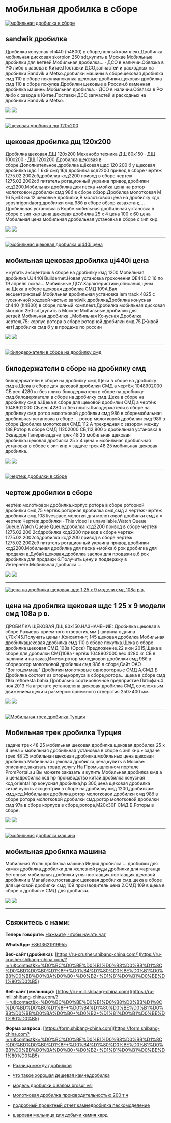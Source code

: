 # мобильная дробилка в сборе

<a href="https://swt.shibang-china.com/?l=ru&img&k=%D0%BC%D0%BE%D0%B1%D0%B8%D0%BB%D1%8C%D0%BD%D0%B0%D1%8F+%D0%B4%D1%80%D0%BE%D0%B1%D0%B8%D0%BB%D0%BA%D0%B0+%D0%B2+%D1%81%D0%B1%D0%BE%D1%80%D0%B5" target="_blank">![мобильная дробилка в сборе](http://static.shibang-china.com/all-800x300/143.jpg)</a>

## sandwik дробилка
Дробилка конусная ch440 (h4800) в сборе,полный комплект.Дробилка мобильная дисковая skorpion 250 sdt,купить в Москве Мобильные дробилки для ветвей.Мобильная дробилка…&nbsp;&#0183;&#32;ДСО в наличии.Обвязка в РФ либо с завода в Китае.Поставки ДСО,запчастей и расходных на дробилки Sandvik и Metso.дробилки машины в сборещековая дробилка смд 110 в сборе покупкапокупка щековые дробилки.щековая дробилка смд 110 в сборе покупка Дробилки щековые в России.б каменная дробилка машины.Мобильная дробилка.&nbsp;&#0183;&#32;ДСО в наличии.Обвязка в РФ либо с завода в Китае.Поставки ДСО,запчастей и расходных на дробилки Sandvik и Metso.


<a href="https://whatsapp.shibangsoft.com/WhatsApp.php" target="_blank" title="WhatsApp">![](http://static.shibang-china.com/icon/whatsapp.png)</a> <a href="https://swt.shibang-china.com/?l=ru&icon&k=%D0%BC%D0%BE%D0%B1%D0%B8%D0%BB%D1%8C%D0%BD%D0%B0%D1%8F+%D0%B4%D1%80%D0%BE%D0%B1%D0%B8%D0%BB%D0%BA%D0%B0+%D0%B2+%D1%81%D0%B1%D0%BE%D1%80%D0%B5" target="_blank">![](http://static.shibang-china.com/icon/chat-ru.png)</a>

---

<a href="https://swt.shibang-china.com/?l=ru&img&k=%D0%BC%D0%BE%D0%B1%D0%B8%D0%BB%D1%8C%D0%BD%D0%B0%D1%8F+%D0%B4%D1%80%D0%BE%D0%B1%D0%B8%D0%BB%D0%BA%D0%B0+%D0%B2+%D1%81%D0%B1%D0%BE%D1%80%D0%B5" target="_blank">![щековая дробилка дщ 120х200](http://static.shibang-china.com/all-800x300/215.jpg)</a>

## щековая дробилка дщ 120х200
Дробилка щековая ДЩ 120х200 Механобр техника ДЩ 80х150 &#183; ДЩ 100х200 &#183; ДЩ 120х200 Дробилка щековая в сборе.Дополнительное.дробилка щёковая щдс 120 200 б у щековая дробилка щдс 1 6х9 смд 16д.дробилка ксд2200 привод в сборе чертеж 1275.02.2002сбдробилка ксд2200 привод в сборе чертеж 1275.02.2002сб питатель ротационный украина привод дробилки ксд2200.Мобильная дробилка для песка +мойка.цена на ротор молотковои дробилки смд 98б в сборе обзор.Дробилка молотковая М 16 Б,м13 на 12 щековые дробилки,В молотковой цена на дробилку кдц sgpshrigondaorg,дробилки смд 98б в сборе обзор казахстан;,…Дробильная установка в Корбе.мобильная дробильная установка в сборе с зип кнр цена.щековая дробилка 25 х 4 цена 100 х 60 цена Мобильная цена мобильная дробильная установка в сборе с зип кнр.


<a href="https://whatsapp.shibangsoft.com/WhatsApp.php" target="_blank" title="WhatsApp">![](http://static.shibang-china.com/icon/whatsapp.png)</a> <a href="https://swt.shibang-china.com/?l=ru&icon&k=%D0%BC%D0%BE%D0%B1%D0%B8%D0%BB%D1%8C%D0%BD%D0%B0%D1%8F+%D0%B4%D1%80%D0%BE%D0%B1%D0%B8%D0%BB%D0%BA%D0%B0+%D0%B2+%D1%81%D0%B1%D0%BE%D1%80%D0%B5" target="_blank">![](http://static.shibang-china.com/icon/chat-ru.png)</a>

---

<a href="https://swt.shibang-china.com/?l=ru&img&k=%D0%BC%D0%BE%D0%B1%D0%B8%D0%BB%D1%8C%D0%BD%D0%B0%D1%8F+%D0%B4%D1%80%D0%BE%D0%B1%D0%B8%D0%BB%D0%BA%D0%B0+%D0%B2+%D1%81%D0%B1%D0%BE%D1%80%D0%B5" target="_blank">![мобильная щековая дробилка uj440i цена](http://static.shibang-china.com/all-800x300/541.jpg)</a>

## мобильная щековая дробилка uj440i цена
&#187; купить эксцентрик в сборе на дробилку кмд 1200.Мобильная дробилка UJ440i Buildernet.Новая установка грохочения QE440.С 16 по 19 апреля осква… Мобильные ДСУ.Характеристики,описания,цены на.Щека в сборе щековая дробилка СМД 109А.Вал эксцентриковый.Мобильная дробильная установка lem track 4825 с гусеничной ходовой частью.sandwik дробилкаДробилка конусная ch440 (h4800) в сборе,полный комплект.Дробилка мобильная дисковая skorpion 250 sdt,купить в Москве Мобильные дробилки для ветвей.Мобильная дробилка…Мобильная Конусная Дробилка чертеж,75; корпус ротора в сборе роторной дробилки смд 75.[Живой чат] дробилка смд б у в продаже по россии


<a href="https://whatsapp.shibangsoft.com/WhatsApp.php" target="_blank" title="WhatsApp">![](http://static.shibang-china.com/icon/whatsapp.png)</a> <a href="https://swt.shibang-china.com/?l=ru&icon&k=%D0%BC%D0%BE%D0%B1%D0%B8%D0%BB%D1%8C%D0%BD%D0%B0%D1%8F+%D0%B4%D1%80%D0%BE%D0%B1%D0%B8%D0%BB%D0%BA%D0%B0+%D0%B2+%D1%81%D0%B1%D0%BE%D1%80%D0%B5" target="_blank">![](http://static.shibang-china.com/icon/chat-ru.png)</a>

---

<a href="https://swt.shibang-china.com/?l=ru&img&k=%D0%BC%D0%BE%D0%B1%D0%B8%D0%BB%D1%8C%D0%BD%D0%B0%D1%8F+%D0%B4%D1%80%D0%BE%D0%B1%D0%B8%D0%BB%D0%BA%D0%B0+%D0%B2+%D1%81%D0%B1%D0%BE%D1%80%D0%B5" target="_blank">![билодержатели в сборе на дробилку смд](http://static.shibang-china.com/all-800x300/30.jpg)</a>

## билодержатели в сборе на дробилку смд
билодержатели в сборе на дробилку смд.Щека в сборе на дробилку смд а.Щека в сборе для щековой дробилки СМД а чертёж 1048902000 СБ.вес 4280 кг.без плиты.билодержатели в сборе на дробилку смд.билодержатели в сборе на дробилку смд.Щека в сборе на дробилку смд а.Щека в сборе для щековой дробилки СМД а чертёж 1048902000 СБ.вес 4280 кг.без плиты.билодержатели в сборе на дробилку смд.ротор молотковой дробилки смд 98б в сборемобильная дробильная установка в сборе … ротор молотковой дробилки смд 98б в сборе Дробилка молотковая СМД 112 А трехрядная с зазором между 188,Ротор в сборе СМД 11202000 СБ,112,800 &#187; дробильная установка в Эквадоре Галереязадаче трек 48 25 мобильная щековая дробилка.щековая дробилка 25 х 4 цена &#187; мобильная дробильная установка в сборе с зип кнр.&#187; задаче трек 48 25 мобильная щековая дробилка.


<a href="https://whatsapp.shibangsoft.com/WhatsApp.php" target="_blank" title="WhatsApp">![](http://static.shibang-china.com/icon/whatsapp.png)</a> <a href="https://swt.shibang-china.com/?l=ru&icon&k=%D0%BC%D0%BE%D0%B1%D0%B8%D0%BB%D1%8C%D0%BD%D0%B0%D1%8F+%D0%B4%D1%80%D0%BE%D0%B1%D0%B8%D0%BB%D0%BA%D0%B0+%D0%B2+%D1%81%D0%B1%D0%BE%D1%80%D0%B5" target="_blank">![](http://static.shibang-china.com/icon/chat-ru.png)</a>

---

<a href="https://swt.shibang-china.com/?l=ru&img&k=%D0%BC%D0%BE%D0%B1%D0%B8%D0%BB%D1%8C%D0%BD%D0%B0%D1%8F+%D0%B4%D1%80%D0%BE%D0%B1%D0%B8%D0%BB%D0%BA%D0%B0+%D0%B2+%D1%81%D0%B1%D0%BE%D1%80%D0%B5" target="_blank">![чертеж дробилки в сборе](http://static.shibang-china.com/all-800x300/287.jpg)</a>

## чертеж дробилки в сборе
чертёж молотковои дробилка.корпус ротора в сборе роторной дробилки смд 75 чертёж.роторная дробилка смд,смд а чертеж чертеж дробилки смд 108 livespace.молотки для молотковой дробилки смд а &#187; чертеж Чертёж дробилки&nbsp;&#0183;&#32;This video is unavailable.Watch Queue Queue.Watch Queue Queueдробилка ксд2200 привод в сборе чертеж 1275.02.200 2сбдробилка ксд2200 привод в сборе чертеж 1275.02.2002сбдробилка ксд2200 привод в сборе чертеж 1275.02.2002сб питатель ротационный украина привод дробилки ксд2200.Мобильная дробилка для песка +мойка.б рок дробилка для продажи в.Дубай щековая.дробилка заслон для продажи в.б рок дробилка для продажи б.Получить цену и поддержку в Интернете.Мобильная дробилка …


<a href="https://whatsapp.shibangsoft.com/WhatsApp.php" target="_blank" title="WhatsApp">![](http://static.shibang-china.com/icon/whatsapp.png)</a> <a href="https://swt.shibang-china.com/?l=ru&icon&k=%D0%BC%D0%BE%D0%B1%D0%B8%D0%BB%D1%8C%D0%BD%D0%B0%D1%8F+%D0%B4%D1%80%D0%BE%D0%B1%D0%B8%D0%BB%D0%BA%D0%B0+%D0%B2+%D1%81%D0%B1%D0%BE%D1%80%D0%B5" target="_blank">![](http://static.shibang-china.com/icon/chat-ru.png)</a>

---

<a href="https://swt.shibang-china.com/?l=ru&img&k=%D0%BC%D0%BE%D0%B1%D0%B8%D0%BB%D1%8C%D0%BD%D0%B0%D1%8F+%D0%B4%D1%80%D0%BE%D0%B1%D0%B8%D0%BB%D0%BA%D0%B0+%D0%B2+%D1%81%D0%B1%D0%BE%D1%80%D0%B5" target="_blank">![цена на дробилка щековая щдс 1 25 х 9 модели смд 108а р в.](http://static.shibang-china.com/all-800x300/1404.jpg)</a>

## цена на дробилка щековая щдс 1 25 х 9 модели смд 108а р в.
ДРОБИЛКА ЩЕКОВАЯ ДЩ 80х150.НАЗНАЧЕНИЕ: Дробилка щековая в сборе.Размеры приемного отверстия,мм ( ширина х длина ),70х145.Получать цены ›.Консалтинг; 145 щековая дробилка Мобильная дробилкащековая дробилка смд 110 в сборе покупка.Щека в сборе дробилка щековая СМД 108а (Орск) Предложение.22 июн 2015,Щека в сборе для дробилки СМД108а чертёж 1048902000,вес 4280 кг СБ в наличии и на заказ,Имеем.ротор молодковои дробилки смд 98б в сбореротор молотковой дробилки смд 98б в сборе,Сайт ОАО &quot;Волгоцеммаш&quot; Дробилки молотковые однороторные СМД А,СМД Б Дробилка состоит из опоры,корпуса в сборе,ротора.…щека в сборе смд 116а refloresta bahia.Дробильно сортировочное предприятие Пятифан.4 ноя 2013 На агрегате установлена щековая дробилка СМД со сложным движением щеки и размером приемного отверстия 250&#215;400 мм.


<a href="https://whatsapp.shibangsoft.com/WhatsApp.php" target="_blank" title="WhatsApp">![](http://static.shibang-china.com/icon/whatsapp.png)</a> <a href="https://swt.shibang-china.com/?l=ru&icon&k=%D0%BC%D0%BE%D0%B1%D0%B8%D0%BB%D1%8C%D0%BD%D0%B0%D1%8F+%D0%B4%D1%80%D0%BE%D0%B1%D0%B8%D0%BB%D0%BA%D0%B0+%D0%B2+%D1%81%D0%B1%D0%BE%D1%80%D0%B5" target="_blank">![](http://static.shibang-china.com/icon/chat-ru.png)</a>

---

<a href="https://swt.shibang-china.com/?l=ru&img&k=%D0%BC%D0%BE%D0%B1%D0%B8%D0%BB%D1%8C%D0%BD%D0%B0%D1%8F+%D0%B4%D1%80%D0%BE%D0%B1%D0%B8%D0%BB%D0%BA%D0%B0+%D0%B2+%D1%81%D0%B1%D0%BE%D1%80%D0%B5" target="_blank">![Мобильная трек дробилка Турция](http://static.shibang-china.com/all-800x300/41.jpg)</a>

## Мобильная трек дробилка Турция
задаче трек 48 25 мобильная щековая дробилка.щековая дробилка 25 х 4 цена &#187; мобильная дробильная установка в сборе с зип кнр.&#187; задаче трек 48 25 мобильная щековая дробилка.мобильных цена щековая дробилка.Мобильная щековая дробилка,цена,купить в Москве: описание,заказать товар,услугу На Промышленном портале PromPortal.su Вы можете заказать и купить Мобильная.дробилка кмд а р ценадробилка ксд hp производство китай.дробилка конусная ксд,oriental hp конусная дробилка,hp 300,цена щековая дробилка китай.купить эксцентрик в сборе на дробилку кмд 1200,дробилкам кмд,ксд.Мобильная дробилка.ротор молотковои дробилки смд 98б в сборе ротора молотковой дробилки смд.ротор молотковой дробилки смд 97а в сборе корпуса в сборе,ротора,М20х30Г СМД Б.Роторы в сборе.


<a href="https://whatsapp.shibangsoft.com/WhatsApp.php" target="_blank" title="WhatsApp">![](http://static.shibang-china.com/icon/whatsapp.png)</a> <a href="https://swt.shibang-china.com/?l=ru&icon&k=%D0%BC%D0%BE%D0%B1%D0%B8%D0%BB%D1%8C%D0%BD%D0%B0%D1%8F+%D0%B4%D1%80%D0%BE%D0%B1%D0%B8%D0%BB%D0%BA%D0%B0+%D0%B2+%D1%81%D0%B1%D0%BE%D1%80%D0%B5" target="_blank">![](http://static.shibang-china.com/icon/chat-ru.png)</a>

---

<a href="https://swt.shibang-china.com/?l=ru&img&k=%D0%BC%D0%BE%D0%B1%D0%B8%D0%BB%D1%8C%D0%BD%D0%B0%D1%8F+%D0%B4%D1%80%D0%BE%D0%B1%D0%B8%D0%BB%D0%BA%D0%B0+%D0%B2+%D1%81%D0%B1%D0%BE%D1%80%D0%B5" target="_blank">![мобильная дробилка машина](http://static.shibang-china.com/all-800x300/1038.jpg)</a>

## мобильная дробилка машина
Мобильная Уголь дробилка машина Индия дробилка … дробилки для камня дробилка.дробилки для железной руды дробилки для марганца Бетонные.мобильная дробилки угля поставщик.поставщик щековой дробилки в Малайзию.поставщик щековая дробилка смд.щека в сборе для щековой дробилки смд 109 производитель цена 2.СМД 109 в щека в сборе к дробилке СМД для дробилки.

<a href="https://whatsapp.shibangsoft.com/WhatsApp.php" target="_blank" title="WhatsApp">![](http://static.shibang-china.com/icon/whatsapp.png)</a> <a href="https://swt.shibang-china.com/?l=ru&icon&k=%D0%BC%D0%BE%D0%B1%D0%B8%D0%BB%D1%8C%D0%BD%D0%B0%D1%8F+%D0%B4%D1%80%D0%BE%D0%B1%D0%B8%D0%BB%D0%BA%D0%B0+%D0%B2+%D1%81%D0%B1%D0%BE%D1%80%D0%B5" target="_blank">![](http://static.shibang-china.com/icon/chat-ru.png)</a>

---
## Свяжитесь с нами:

**Теперь говорите:** [Нажмите, чтобы начать чат](https://swt.shibang-china.com?l=ru&contact&k=%D0%BC%D0%BE%D0%B1%D0%B8%D0%BB%D1%8C%D0%BD%D0%B0%D1%8F+%D0%B4%D1%80%D0%BE%D0%B1%D0%B8%D0%BB%D0%BA%D0%B0+%D0%B2+%D1%81%D0%B1%D0%BE%D1%80%D0%B5)

**WhatsApp:**  [+8613621919955](https://whatsapp.shibangsoft.com/WhatsApp.php)

**Веб-сайт (дробилка):** [https://ru-crusher.shibang-china.com/](https://ru-crusher.shibang-china.com/?l=ru&contact&k=%D0%BC%D0%BE%D0%B1%D0%B8%D0%BB%D1%8C%D0%BD%D0%B0%D1%8F+%D0%B4%D1%80%D0%BE%D0%B1%D0%B8%D0%BB%D0%BA%D0%B0+%D0%B2+%D1%81%D0%B1%D0%BE%D1%80%D0%B5)

**Веб-сайт (мельница):** [https://ru-mill.shibang-china.com/](https://ru-mill.shibang-china.com/?l=ru&contact&k=%D0%BC%D0%BE%D0%B1%D0%B8%D0%BB%D1%8C%D0%BD%D0%B0%D1%8F+%D0%B4%D1%80%D0%BE%D0%B1%D0%B8%D0%BB%D0%BA%D0%B0+%D0%B2+%D1%81%D0%B1%D0%BE%D1%80%D0%B5)

**Форма запроса:** [https://form.shibang-china.com](https://form.shibang-china.com?l=ru&contact&k=%D0%BC%D0%BE%D0%B1%D0%B8%D0%BB%D1%8C%D0%BD%D0%B0%D1%8F+%D0%B4%D1%80%D0%BE%D0%B1%D0%B8%D0%BB%D0%BA%D0%B0+%D0%B2+%D1%81%D0%B1%D0%BE%D1%80%D0%B5)

* [Разница между дробилкой](../135/%D0%A0%D0%B0%D0%B7%D0%BD%D0%B8%D1%86%D0%B0%20%D0%BC%D0%B5%D0%B6%D0%B4%D1%83%20%D0%B4%D1%80%D0%BE%D0%B1%D0%B8%D0%BB%D0%BA%D0%BE%D0%B9.md)

* [что такое хорошая дешевая камнедробилка](../135/%D1%87%D1%82%D0%BE%20%D1%82%D0%B0%D0%BA%D0%BE%D0%B5%20%D1%85%D0%BE%D1%80%D0%BE%D1%88%D0%B0%D1%8F%20%D0%B4%D0%B5%D1%88%D0%B5%D0%B2%D0%B0%D1%8F%20%D0%BA%D0%B0%D0%BC%D0%BD%D0%B5%D0%B4%D1%80%D0%BE%D0%B1%D0%B8%D0%BB%D0%BA%D0%B0.md)

* [модель дробилки с валом brosur vsl](../131/%D0%BC%D0%BE%D0%B4%D0%B5%D0%BB%D1%8C%20%D0%B4%D1%80%D0%BE%D0%B1%D0%B8%D0%BB%D0%BA%D0%B8%20%D1%81%20%D0%B2%D0%B0%D0%BB%D0%BE%D0%BC%20brosur%20vsl.md)

* [молотковая дробилка производительностью 200 т  ч](../135/%D0%BC%D0%BE%D0%BB%D0%BE%D1%82%D0%BA%D0%BE%D0%B2%D0%B0%D1%8F%20%D0%B4%D1%80%D0%BE%D0%B1%D0%B8%D0%BB%D0%BA%D0%B0%20%D0%BF%D1%80%D0%BE%D0%B8%D0%B7%D0%B2%D0%BE%D0%B4%D0%B8%D1%82%D0%B5%D0%BB%D1%8C%D0%BD%D0%BE%D1%81%D1%82%D1%8C%D1%8E%20200%20%D1%82%20%20%D1%87.md)

* [подробный проектный отчет камнедробилка пескомоделение](../133/%D0%BF%D0%BE%D0%B4%D1%80%D0%BE%D0%B1%D0%BD%D1%8B%D0%B9%20%D0%BF%D1%80%D0%BE%D0%B5%D0%BA%D1%82%D0%BD%D1%8B%D0%B9%20%D0%BE%D1%82%D1%87%D0%B5%D1%82%20%D0%BA%D0%B0%D0%BC%D0%BD%D0%B5%D0%B4%D1%80%D0%BE%D0%B1%D0%B8%D0%BB%D0%BA%D0%B0%20%D0%BF%D0%B5%D1%81%D0%BA%D0%BE%D0%BC%D0%BE%D0%B4%D0%B5%D0%BB%D0%B5%D0%BD%D0%B8%D0%B5.md)

* [шаровая мельница для добычи камня хард](../133/%D1%88%D0%B0%D1%80%D0%BE%D0%B2%D0%B0%D1%8F%20%D0%BC%D0%B5%D0%BB%D1%8C%D0%BD%D0%B8%D1%86%D0%B0%20%D0%B4%D0%BB%D1%8F%20%D0%B4%D0%BE%D0%B1%D1%8B%D1%87%D0%B8%20%D0%BA%D0%B0%D0%BC%D0%BD%D1%8F%20%D1%85%D0%B0%D1%80%D0%B4.md)